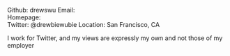Github:   drewswu
Email:	 
Homepage:	 
Twitter:  @drewbiewubie
Location: San Francisco, CA

I work for Twitter, and my views are expressly my own and not those of my employer
